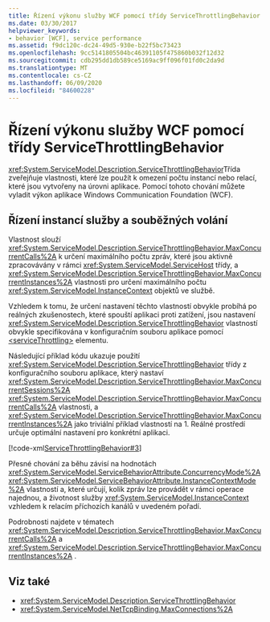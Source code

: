 ```yaml
---
title: Řízení výkonu služby WCF pomocí třídy ServiceThrottlingBehavior
ms.date: 03/30/2017
helpviewer_keywords:
- behavior [WCF], service performance
ms.assetid: f9dc120c-dc24-49d5-930e-b22f5bc73423
ms.openlocfilehash: 9cc5141805504bc46391105f475860b032f12d32
ms.sourcegitcommit: cdb295dd1db589ce5169ac9ff096f01fd0c2da9d
ms.translationtype: MT
ms.contentlocale: cs-CZ
ms.lasthandoff: 06/09/2020
ms.locfileid: "84600228"
---
```

# <a name="using-servicethrottlingbehavior-to-control-wcf-service-performance"></a>Řízení výkonu služby WCF pomocí třídy ServiceThrottlingBehavior
<xref:System.ServiceModel.Description.ServiceThrottlingBehavior>Třída zveřejňuje vlastnosti, které lze použít k omezení počtu instancí nebo relací, které jsou vytvořeny na úrovni aplikace. Pomocí tohoto chování můžete vyladit výkon aplikace Windows Communication Foundation (WCF).  
  
## <a name="controlling-service-instances-and-concurrent-calls"></a>Řízení instancí služby a souběžných volání  
 Vlastnost slouží <xref:System.ServiceModel.Description.ServiceThrottlingBehavior.MaxConcurrentCalls%2A> k určení maximálního počtu zpráv, které jsou aktivně zpracovávány v rámci <xref:System.ServiceModel.ServiceHost> třídy, a <xref:System.ServiceModel.Description.ServiceThrottlingBehavior.MaxConcurrentInstances%2A> vlastnosti pro určení maximálního počtu <xref:System.ServiceModel.InstanceContext> objektů ve službě.  
  
 Vzhledem k tomu, že určení nastavení těchto vlastností obvykle probíhá po reálných zkušenostech, které spouští aplikaci proti zatížení, jsou nastavení <xref:System.ServiceModel.Description.ServiceThrottlingBehavior> vlastností obvykle specifikována v konfiguračním souboru aplikace pomocí [\<serviceThrottling>](../../configure-apps/file-schema/wcf/servicethrottling.md) elementu.  
  
 Následující příklad kódu ukazuje použití <xref:System.ServiceModel.Description.ServiceThrottlingBehavior> třídy z konfiguračního souboru aplikace, který nastaví <xref:System.ServiceModel.Description.ServiceThrottlingBehavior.MaxConcurrentSessions%2A> <xref:System.ServiceModel.Description.ServiceThrottlingBehavior.MaxConcurrentCalls%2A> vlastnosti, a <xref:System.ServiceModel.Description.ServiceThrottlingBehavior.MaxConcurrentInstances%2A> jako triviální příklad vlastností na 1. Reálné prostředí určuje optimální nastavení pro konkrétní aplikaci.  
  
 [!code-xml[ServiceThrottlingBehavior#3](../../../../samples/snippets/csharp/VS_Snippets_CFX/servicethrottlingbehavior/cs/hostapplication.exe.config#3)]  
  
 Přesné chování za běhu závisí na hodnotách <xref:System.ServiceModel.ServiceBehaviorAttribute.ConcurrencyMode%2A> <xref:System.ServiceModel.ServiceBehaviorAttribute.InstanceContextMode%2A> vlastností a, které určují, kolik zpráv lze provádět v rámci operace najednou, a životnost služby <xref:System.ServiceModel.InstanceContext> vzhledem k relacím příchozích kanálů v uvedeném pořadí.  
  
 Podrobnosti najdete v tématech <xref:System.ServiceModel.Description.ServiceThrottlingBehavior.MaxConcurrentCalls%2A> a <xref:System.ServiceModel.Description.ServiceThrottlingBehavior.MaxConcurrentInstances%2A> .  
  
## <a name="see-also"></a>Viz také

- <xref:System.ServiceModel.Description.ServiceThrottlingBehavior>
- <xref:System.ServiceModel.NetTcpBinding.MaxConnections%2A>
